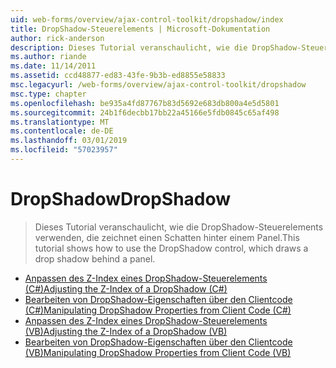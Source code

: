 ```yaml
---
uid: web-forms/overview/ajax-control-toolkit/dropshadow/index
title: DropShadow-Steuerelements | Microsoft-Dokumentation
author: rick-anderson
description: Dieses Tutorial veranschaulicht, wie die DropShadow-Steuerelements verwenden, die zeichnet einen Schatten hinter einem Panel.
ms.author: riande
ms.date: 11/14/2011
ms.assetid: ccd48877-ed83-43fe-9b3b-ed8855e58833
msc.legacyurl: /web-forms/overview/ajax-control-toolkit/dropshadow
msc.type: chapter
ms.openlocfilehash: be935a4fd87767b83d5692e683db800a4e5d5801
ms.sourcegitcommit: 24b1f6decbb17bb22a45166e5fdb0845c65af498
ms.translationtype: MT
ms.contentlocale: de-DE
ms.lasthandoff: 03/01/2019
ms.locfileid: "57023957"
---
```

<a name="dropshadow"></a><span data-ttu-id="698a9-103">DropShadow</span><span class="sxs-lookup"><span data-stu-id="698a9-103">DropShadow</span></span>
====================
> <span data-ttu-id="698a9-104">Dieses Tutorial veranschaulicht, wie die DropShadow-Steuerelements verwenden, die zeichnet einen Schatten hinter einem Panel.</span><span class="sxs-lookup"><span data-stu-id="698a9-104">This tutorial shows how to use the DropShadow control, which draws a drop shadow behind a panel.</span></span>


- [<span data-ttu-id="698a9-105">Anpassen des Z-Index eines DropShadow-Steuerelements (C#)</span><span class="sxs-lookup"><span data-stu-id="698a9-105">Adjusting the Z-Index of a DropShadow (C#)</span></span>](adjusting-the-z-index-of-a-dropshadow-cs.md)
- [<span data-ttu-id="698a9-106">Bearbeiten von DropShadow-Eigenschaften über den Clientcode (C#)</span><span class="sxs-lookup"><span data-stu-id="698a9-106">Manipulating DropShadow Properties from Client Code (C#)</span></span>](manipulating-dropshadow-properties-from-client-code-cs.md)
- [<span data-ttu-id="698a9-107">Anpassen des Z-Index eines DropShadow-Steuerelements (VB)</span><span class="sxs-lookup"><span data-stu-id="698a9-107">Adjusting the Z-Index of a DropShadow (VB)</span></span>](adjusting-the-z-index-of-a-dropshadow-vb.md)
- [<span data-ttu-id="698a9-108">Bearbeiten von DropShadow-Eigenschaften über den Clientcode (VB)</span><span class="sxs-lookup"><span data-stu-id="698a9-108">Manipulating DropShadow Properties from Client Code (VB)</span></span>](manipulating-dropshadow-properties-from-client-code-vb.md)
